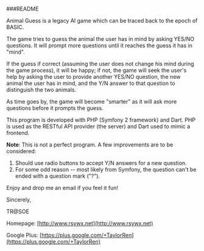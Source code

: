 ###README

Animal Guess is a legacy AI game which can be traced back to the epoch of BASIC. 

The game tries to guess the animal the user has in mind by asking YES/NO questions. It will prompt more questions until it reaches the guess it has in "mind". 

If the guess if correct (assuming the user does not change his mind during the game process), it will be happy; if not, the game will seek the user's help by asking the user to provide another YES/NO question, the new animal the user has in mind, and the Y/N answer to that question to distinguish the two animals. 

As time goes by, the game will become "smarter" as it will ask more questions before it prompts the guess. 

This program is developed with PHP (Symfony 2 framework) and Dart. PHP is used as the RESTful API provider (the server) and Dart used to mimic a frontend. 

**Note**: This is not a perfect program. A few improvements are to be considered:

1. Should use radio buttons to accept Y/N answers for a new question.
2. For some odd reason -- most likely from Symfony, the question can't be ended with a question mark ("?").

Enjoy and drop me an email if you feel it fun!

Sincerely, 

TR@SOE

Homepage: [http://www.rsywx.net](http://www.rsywx.net)

Google Plus: [https://plus.google.com/+TaylorRen](https://plus.google.com/+TaylorRen)